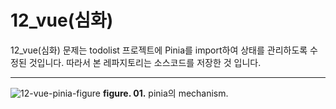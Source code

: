 # 12_vue(심화)

12_vue(심화) 문제는 todolist 프로젝트에 Pinia를 import하여 상태를 관리하도록 수정된 것입니다.
따라서 본 레파지토리는 소스코드를 저장한 것 입니다.

---

![12-vue-pinia-figure](/12-vue-pinia-figure)
**figure. 01.** pinia의 mechanism.
